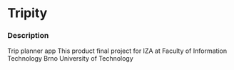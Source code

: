 # Tripity
### Description
Trip planner app
This product final project for IZA at Faculty of Information Technology Brno University of Technology
